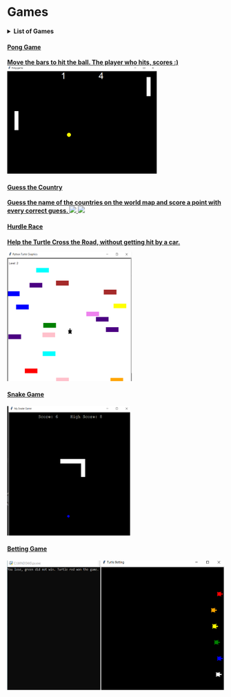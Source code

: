 # Games

  <details>
  <summary><strong>List of Games</summary>
  <ul>
  <li><a href="#hurdle">Hurdle Race</li>
   <li><a href="#pong">Pong Game</li>
   <li><a href="#snake">Snake Game</li>
   <li><a href="#bet">Betting Game</li>
   <li><a href="#country">Guess the Country</li>
  </ul>
  </details>
  <h4 id="pong"> Pong Game</h4>
  Move the bars to hit the ball. The player who hits, scores :)
  <img src="Hit the Ball/Hit_the_ball.png" height="250">
  
  <h4 id='country'>Guess the Country</h4>
  <p> Guess the name of the countries on the world map and score a point with every correct guess.
  <img src='https://user-images.githubusercontent.com/68013183/112927881-52983b00-9133-11eb-9553-fc40b09fae81.png' width='300'>
  <img src="https://user-images.githubusercontent.com/68013183/112928153-bcb0e000-9133-11eb-8e3f-7b1c8efde599.png" width='300'>


<h4 id="hurdle"> Hurdle Race</h4>
<p>Help the Turtle Cross the Road, without getting hit by a car.</p>
<img src="Hurdle Race/Hurdle_Race.png" height="300">
  
<h4 id="snake"> Snake Game</h4>
<img src="Snake Game/Snake Game.png" height="300">
<h4 id="bet"> Betting Game</h4>
<img src="Try a Bet/Betting.png" height="300">

